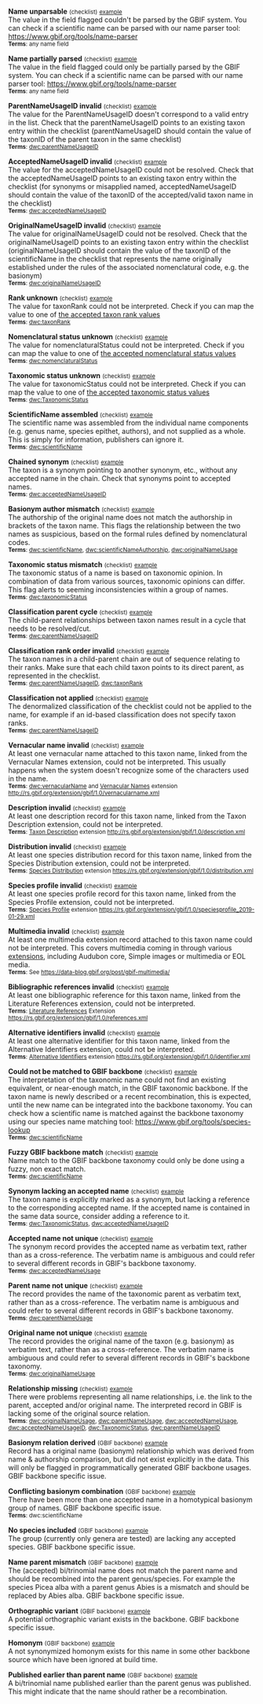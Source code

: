 
**Name unparsable** <small>(checklist)</small> <small>[example](https://www.gbif.org/species/search?issue=UNPARSABLE&advanced=1)</small><br>The value in the field flagged couldn't be parsed by the GBIF system. You can check if a scientific name can be parsed with our name parser tool: https://www.gbif.org/tools/name-parser <br><small>**Terms**: any name field</small><br>


**Name partially parsed** <small>(checklist)</small> <small>[example](https://www.gbif.org/species/search?issue=PARTIALLY_PARSABLE&advanced=1)</small><br>The value in the field flagged could only be partially parsed by the GBIF system. You can check if a scientific name can be parsed with our name parser tool: https://www.gbif.org/tools/name-parser <br><small>**Terms**: any name field</small><br>


**ParentNameUsageID invalid** <small>(checklist)</small> <small>[example](https://www.gbif.org/species/search?issue=PARENT_NAME_USAGE_ID_INVALID&advanced=1)</small><br>The value for the ParentNameUsageID doesn't correspond to a valid entry in the list. Check that the parentNameUsageID points to an existing taxon entry within the checklist (parentNameUsageID should contain the value of the taxonID of the parent taxon in the same checklist)<br><small>**Terms**: [dwc:parentNameUsageID](https://dwc.tdwg.org/list/#dwc_parentNameUsageID)</small><br>


**AcceptedNameUsageID invalid** <small>(checklist)</small> <small>[example](https://www.gbif.org/species/search?issue=ACCEPTED_NAME_USAGE_ID_INVALID&advanced=1)</small><br>The value for the acceptedNameUsageID could not be resolved. Check that the acceptedNameUsageID points to an existing taxon entry within the checklist (for synonyms or misapplied named, acceptedNameUsageID should contain the value of the taxonID of the accepted/valid taxon name in the checklist)<br><small>**Terms**: [dwc:acceptedNameUsageID](https://dwc.tdwg.org/list/#dwc_acceptedNameUsageID)</small><br>


**OriginalNameUsageID invalid** <small>(checklist)</small> <small>[example](https://www.gbif.org/species/search?issue=ORIGINAL_NAME_USAGE_ID_INVALID&advanced=1)</small><br>The value for originalNameUsageID could not be resolved. Check that the originalNameUsageID points to an existing taxon entry within the checklist (originalNameUsageID should contain the value of the taxonID of the scientificName in the checklist that represents the name originally established under the rules of the associated nomenclatural code, e.g. the basionym)<br><small>**Terms**: [dwc:originalNameUsageID](https://dwc.tdwg.org/list/#dwc_originalNameUsageID)</small><br>


**Rank unknown** <small>(checklist)</small> <small>[example](https://www.gbif.org/species/search?issue=RANK_INVALID&advanced=1)</small><br>The value for taxonRank could not be interpreted. Check if you can map the value to one of [the accepted taxon rank values](https://api.gbif.org/v1/enumeration/basic/Rank)<br><small>**Terms**: [dwc:taxonRank](https://dwc.tdwg.org/list/#dwc_taxonRank)</small><br>


**Nomenclatural status unknown** <small>(checklist)</small> <small>[example](https://www.gbif.org/species/search?issue=NOMENCLATURAL_STATUS_INVALID&advanced=1)</small><br>The value for nomenclaturalStatus could not be interpreted. Check if you can map the value to one of [the accepted nomenclatural status values](https://api.gbif.org/v1/enumeration/basic/NomenclaturalStatus)<br><small>**Terms**: [dwc:nomenclaturalStatus](https://dwc.tdwg.org/list/#dwc_nomenclaturalStatus)</small><br>


**Taxonomic status unknown** <small>(checklist)</small> <small>[example](https://www.gbif.org/species/search?issue=TAXONOMIC_STATUS_INVALID&advanced=1)</small><br>The value for taxonomicStatus could not be interpreted. Check if you can map the value to one of [the accepted taxonomic status values](https://api.gbif.org/v1/enumeration/basic/TaxonomicStatus)<br><small>**Terms**: [dwc:TaxonomicStatus](https://dwc.tdwg.org/list/#dwc_taxonomicStatus)</small><br>


**ScientificName assembled** <small>(checklist)</small> <small>[example](https://www.gbif.org/species/search?issue=SCIENTIFIC_NAME_ASSEMBLED&advanced=1)</small><br>The scientific name was assembled from the individual name components (e.g. genus name, species epithet, authors), and not supplied as a whole. This is simply for information, publishers can ignore it.<br><small>**Terms**: [dwc:scientificName](https://dwc.tdwg.org/list/#dwc_scientificName)</small><br>


**Chained synonym** <small>(checklist)</small> <small>[example](https://www.gbif.org/species/search?issue=SCIENTIFIC_NAME_ASSEMBLED&advanced=1)</small><br>The taxon is a synonym pointing to another synonym, etc., without any accepted name in the chain. Check that synonyms point to accepted names.<br><small>**Terms**: [dwc:acceptedNameUsageID](https://dwc.tdwg.org/list/#dwc_acceptedNameUsageID)</small><br>


**Basionym author mismatch** <small>(checklist)</small> <small>[example](https://www.gbif.org/species/search?issue=BASIONYM_AUTHOR_MISMATCH&advanced=1)</small><br>The authorship of the original name does not match the authorship in brackets of the taxon name. This flags the relationship between the two names as suspicious, based on the formal rules defined by nomenclatural codes.<br><small>**Terms**: [dwc:scientificName](https://dwc.tdwg.org/list/#dwc_scientificName), [dwc:scientificNameAuthorship](https://dwc.tdwg.org/list/#dwc_scientificNameAuthorship), [dwc:originalNameUsage](https://dwc.tdwg.org/list/#dwc_originalNameUsage)</small><br>


**Taxonomic status mismatch** <small>(checklist)</small> <small>[example](https://www.gbif.org/species/search?issue=TAXONOMIC_STATUS_MISMATCH&advanced=1)</small><br>The taxonomic status of a name is based on taxonomic opinion. In combination of data from various sources, taxonomic opinions can differ. This flag alerts to seeming inconsistencies within a group of names.<br><small>**Terms**: [dwc:taxonomicStatus](https://dwc.tdwg.org/list/#dwc_taxonomicStatus)</small><br>
<!--- 
TODO: is this check/flag implemented yet? 
--->

**Classification parent cycle** <small>(checklist)</small> <small>[example](https://www.gbif.org/species/search?issue=PARENT_CYCLE&advanced=1)</small><br>The child-parent relationships between taxon names result in a cycle that needs to be resolved/cut.<br><small>**Terms**: [dwc:parentNameUsageID](https://dwc.tdwg.org/list/#dwc_parentNameUsageID)</small><br>


**Classification rank order invalid** <small>(checklist)</small> <small>[example](https://www.gbif.org/species/search?issue=CLASSIFICATION_RANK_ORDER_INVALID&advanced=1)</small><br>The taxon names in a child-parent chain are out of sequence relating to their ranks. Make sure that each child taxon points to its direct parent, as represented in the checklist.<br><small>**Terms**: [dwc:parentNameUsageID](https://dwc.tdwg.org/list/#dwc_parentNameUsageID), [dwc:taxonRank](https://dwc.tdwg.org/list/#dwc_taxonRank)</small><br>
<!--- 
TODO: is this check/flag implemented yet? 
--->

**Classification not applied** <small>(checklist)</small> <small>[example](https://www.gbif.org/species/search?issue=CLASSIFICATION_NOT_APPLIED&advanced=1)</small><br>The denormalized classification of the checklist could not be applied to the name, for example if an id-based classification does not specify taxon ranks.<br><small>**Terms**: [dwc:parentNameUsageID](https://dwc.tdwg.org/list/#dwc_parentNameUsageID)</small><br>
<!--- 
TODO: is this describing the flag correctly? Needs verification. Examples appear to represent _normalized_ classification.
--->


**Vernacular name invalid** <small>(checklist)</small> <small>[example](https://www.gbif.org/species/search?issue=VERNACULAR_NAME_INVALID&advanced=1)</small><br>At least one vernacular name attached to this taxon name, linked from the Vernacular Names extension, could not be interpreted. This usually happens when the system doesn't recognize some of the characters used in the name.<br><small>**Terms**: [dwc:vernacularName](https://dwc.tdwg.org/list/#dwc_vernacularName) and [Vernacular Names](https://tools.gbif.org/dwca-validator/extension.do?id=gbif:VernacularName) extension http://rs.gbif.org/extension/gbif/1.0/vernacularname.xml</small><br>


**Description invalid** <small>(checklist)</small> <small>[example](https://www.gbif.org/species/search?issue=DESCRIPTION_INVALID&advanced=1)</small><br>At least one description record for this taxon name, linked from the Taxon Description extension, could not be interpreted.<br><small>**Terms**: [Taxon Description](https://tools.gbif.org/dwca-validator/extension.do?id=gbif:Description) extension http://rs.gbif.org/extension/gbif/1.0/description.xml</small><br>


**Distribution invalid** <small>(checklist)</small> <small>[example](https://www.gbif.org/species/search?issue=DISTRIBUTION_INVALID&advanced=1)</small><br>At least one species distribution record for this taxon name, linked from the Species Distribution extension, could not be interpreted.<br><small>**Terms**: [Species Distribution](https://tools.gbif.org/dwca-validator/extension.do?id=gbif:Distribution) extension https://rs.gbif.org/extension/gbif/1.0/distribution.xml</small><br>


**Species profile invalid** <small>(checklist)</small> <small>[example](https://www.gbif.org/species/search?issue=SPECIES_PROFILE_INVALID&advanced=1)</small><br>At least one species profile record for this taxon name, linked from the Species Profile extension, could not be interpreted.<br><small>**Terms**: [Species Profile](https://tools.gbif.org/dwca-validator/extension.do?id=gbif:SpeciesProfile) extension https://rs.gbif.org/extension/gbif/1.0/speciesprofile_2019-01-29.xml</small><br>


**Multimedia invalid** <small>(checklist)</small> <small>[example](https://www.gbif.org/species/search?issue=MULTIMEDIA_INVALID&advanced=1)</small><br>At least one multimedia extension record attached to this taxon name could not be interpreted. This covers multimedia coming in through various [extensions](https://tools.gbif.org/dwca-validator/extensions.do), including Audubon core, Simple images or multimedia or EOL media.<br><small>**Terms**: See https://data-blog.gbif.org/post/gbif-multimedia/</small><br>


**Bibliographic references invalid** <small>(checklist)</small> <small>[example](https://www.gbif.org/species/search?issue=BIB_REFERENCE_INVALID&advanced=1)</small><br>At least one bibliographic reference for this taxon name, linked from the Literature References extension, could not be interpreted.<br><small>**Terms**: [Literature References](https://tools.gbif.org/dwca-validator/extension.do?id=gbif:Reference) Extension https://rs.gbif.org/extension/gbif/1.0/references.xml</small><br>


**Alternative identifiers invalid** <small>(checklist)</small> <small>[example](https://www.gbif.org/species/search?issue=ALT_IDENTIFIER_INVALID&advanced=1)</small><br>At least one alternative identifier for this taxon name, linked from the Alternative Identifiers extension, could not be interpreted.<br><small>**Terms**: [Alternative Identifiers](https://tools.gbif.org/dwca-validator/extension.do?id=gbif:Identifier) extension https://rs.gbif.org/extension/gbif/1.0/identifier.xml</small><br>


**Could not be matched to GBIF backbone** <small>(checklist)</small> <small>[example](https://www.gbif.org/species/search?issue=BACKBONE_MATCH_NONE&advanced=1)</small><br>The interpretation of the taxonomic name could not find an existing equivalent, or near-enough match, in the GBIF taxonomic backbone. If the taxon name is newly described or a recent recombination, this is expected, until the new name can be integrated into the backbone taxonomy. You can check how a scientific name is matched against the backbone taxonomy using our species name matching tool: https://www.gbif.org/tools/species-lookup<br><small>**Terms**: [dwc:scientificName](https://dwc.tdwg.org/list/#dwc_scientificName)</small><br>


**Fuzzy GBIF backbone match** <small>(checklist)</small> <small>[example](https://www.gbif.org/species/search?issue=BACKBONE_MATCH_FUZZY&advanced=1)</small><br>Name match to the GBIF backbone taxonomy could only be done using a fuzzy, non exact match.<br><small>**Terms**: [dwc:scientificName](https://dwc.tdwg.org/list/#dwc_scientificName)</small><br>


**Synonym lacking an accepted name** <small>(checklist)</small> <small>[example](https://www.gbif.org/species/search?issue=ACCEPTED_NAME_MISSING&advanced=1)</small><br>The taxon name is explicitly marked as a synonym, but lacking a reference to the corresponding accepted name. If the accepted name is contained in the same data source, consider adding a reference to it.<br><small>**Terms**: [dwc:TaxonomicStatus](https://dwc.tdwg.org/list/#dwc_taxonomicStatus), [dwc:acceptedNameUsageID](https://dwc.tdwg.org/list/#dwc_acceptedNameUsageID)</small><br>


**Accepted name not unique** <small>(checklist)</small> <small>[example](https://www.gbif.org/species/search?issue=ACCEPTED_NAME_NOT_UNIQUE&advanced=1)</small><br>The synonym record provides the accepted name as verbatim text, rather than as a cross-reference. The verbatim name is ambiguous and could refer to several different records in GBIF's backbone taxonomy.<br><small>**Terms**: [dwc:acceptedNameUsage](https://dwc.tdwg.org/list/#dwc_acceptedNameUsage)</small><br>


**Parent name not unique** <small>(checklist)</small> <small>[example](https://www.gbif.org/species/search?issue=PARENT_NAME_NOT_UNIQUE&advanced=1)</small><br>The record provides the name of the taxonomic parent as verbatim text, rather than as a cross-reference. The verbatim name is ambiguous and could refer to several different records in GBIF's backbone taxonomy.<br><small>**Terms**: [dwc:parentNameUsage](https://dwc.tdwg.org/list/#dwc_parentNameUsage)</small><br>


**Original name not unique** <small>(checklist)</small> <small>[example](https://www.gbif.org/species/search?issue=ORIGINAL_NAME_NOT_UNIQUE&advanced=1)</small><br>The record provides the original name of the taxon (e.g. basionym) as verbatim text, rather than as a cross-reference. The verbatim name is ambiguous and could refer to several different records in GBIF's backbone taxonomy.<br><small>**Terms**: [dwc:originalNameUsage](https://dwc.tdwg.org/list/#dwc_originalNameUsage)</small><br>


**Relationship missing** <small>(checklist)</small> <small>[example](https://www.gbif.org/species/search?issue=RELATIONSHIP_MISSING&advanced=1)</small><br>There were problems representing all name relationships, i.e. the link to the parent, accepted and/or original name. The interpreted record in GBIF is lacking some of the original source relation.<br><small>**Terms**: [dwc:originalNameUsage](https://dwc.tdwg.org/list/#dwc_originalNameUsage), [dwc:parentNameUsage](https://dwc.tdwg.org/list/#dwc_parentNameUsage), [dwc:acceptedNameUsage](https://dwc.tdwg.org/list/#dwc_acceptedNameUsage), [dwc:acceptedNameUsageID](https://dwc.tdwg.org/list/#dwc_acceptedNameUsageID), [dwc:TaxonomicStatus](https://dwc.tdwg.org/list/#dwc_taxonomicStatus), [dwc:parentNameUsageID](https://dwc.tdwg.org/list/#dwc_parentNameUsageID)</small><br>


**Basionym relation derived** <small>(GBIF backbone)</small> <small>[example](https://www.gbif.org/species/search?issue=ORIGINAL_NAME_DERIVED&advanced=1)</small><br>Record has a original name (basionym) relationship which was derived from name & authorship comparison, but did not exist explicitly in the data. This will only be flagged in programmatically generated GBIF backbone usages. GBIF backbone specific issue.


**Conflicting basionym combination** <small>(GBIF backbone)</small> <small>[example](https://www.gbif.org/species/search?issue=CONFLICTING_BASIONYM_COMBINATION&advanced=1)</small><br>There have been more than one accepted name in a homotypical basionym group of names. GBIF backbone specific issue.<br><small>**Terms**: dwc:scientificName</small><br>


**No species included** <small>(GBIF backbone)</small> <small>[example](https://www.gbif.org/species/search?issue=NO_SPECIES&advanced=1)</small><br>The group (currently only genera are tested) are lacking any accepted species. GBIF backbone specific issue.


**Name parent mismatch** <small>(GBIF backbone)</small> <small>[example](https://www.gbif.org/species/search?issue=NAME_PARENT_MISMATCH&advanced=1)</small><br>The (accepted) bi/trinomial name does not match the parent name and should be recombined into the parent genus/species. For example the species Picea alba with a parent genus Abies is a mismatch and should be replaced by Abies alba. GBIF backbone specific issue.


**Orthographic variant** <small>(GBIF backbone)</small> <small>[example](https://www.gbif.org/species/search?issue=ORTHOGRAPHIC_VARIANT&advanced=1)</small><br>A potential orthographic variant exists in the backbone. GBIF backbone specific issue.


**Homonym** <small>(GBIF backbone)</small> <small>[example](https://www.gbif.org/species/search?issue=HOMONYM&advanced=1)</small><br>A not synonymized homonym exists for this name in some other backbone source which have been ignored at build time.


**Published earlier than parent name** <small>(GBIF backbone)</small> <small>[example](https://www.gbif.org/species/search?issue=PUBLISHED_BEFORE_GENUS&advanced=1)</small><br>A bi/trinomial name published earlier than the parent genus was published. This might indicate that the name should rather be a recombination.
